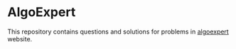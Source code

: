 # AlgoExpert

This repository contains questions and solutions for problems in [algoexpert](https://algoexpert.io) website.
